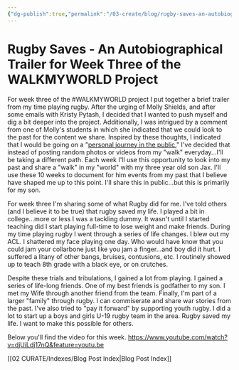 ```yaml
---
{"dg-publish":true,"permalink":"/03-create/blog/rugby-saves-an-autobiographical-trailer-for-week-three-of-the-walkmyworld-project/","title":"Rugby Saves - An Autobiographical Trailer for Week Three of the #WALKMYWORLD Project","tags":["walkmyworld"]}
---
```


# Rugby Saves - An Autobiographical Trailer for Week Three of the WALKMYWORLD Project

For week three of the #WALKMYWORLD project I put together a brief trailer from my time playing rugby. After the urging of Molly Shields, and after some emails with Kristy Pytash, I decided that I wanted to push myself and dig a bit deeper into the project. Additionally, I was intrigued by a comment from one of Molly's students in which she indicated that we could look to the past for the content we share. Inspired by these thoughts, I indicated that I would be going on a "[personal journey in the public.](http://wiobyrne.com/reflections-from-week-two-of-the-walkmyworld-project/)" I've decided that instead of posting random photos or videos from my "walk" everyday...I'll be taking a different path. Each week I'll use this opportunity to look into my past and share a "walk" in my "world" with my three year old son Jax. I'll use these 10 weeks to document for him events from my past that I believe have shaped me up to this point. I'll share this in public...but this is primarily for my son.

For week three I'm sharing some of what Rugby did for me. I've told others (and I believe it to be true) that rugby saved my life. I played a bit in college...more or less I was a tackling dummy. It wasn't until I started teaching did I start playing full-time to lose weight and make friends. During my time playing rugby I went through a series of life changes. I blew out my ACL. I shattered my face playing one day. Who would have know that you could jam your collarbone just like you jam a finger...and boy did it hurt. I suffered a litany of other bangs, bruises, contusions, etc. I routinely showed up to teach 8th grade with a black eye, or on crutches.

Despite these trials and tribulations, I gained a lot from playing. I gained a series of life-long friends. One of my best friends is godfather to my son. I met my Wife through another friend from the team. Finally, I'm part of a larger "family" through rugby. I can commiserate and share war stories from the past. I've also tried to "pay it forward" by supporting youth rugby. I did a lot to start up a boys and girls U-19 rugby team in the area. Rugby saved my life. I want to make this possible for others.

Below you'll find the video for this week. https://www.youtube.com/watch?v=djUiLdj17nQ&feature=youtu.be

[[02 CURATE/Indexes/Blog Post Index\|Blog Post Index]]